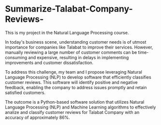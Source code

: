 # Summarize-Talabat-Company-Reviews-

This is my project in the Natural Language Processing course.

In today's business scene, understanding customer needs is of utmost importance for companies like Talabat to improve their services. However, manually reviewing a large number of customer comments can be time-consuming and expensive, resulting in delays in implementing improvements and customer dissatisfaction.

To address this challenge, my team and I propose leveraging Natural Language Processing (NLP) to develop software that efficiently classifies customer reviews. This software will identify positive and negative feedback, enabling the company to address issues promptly and retain satisfied customers.

The outcome is a Python-based software solution that utilizes Natural Language Processing (NLP) and Machine Learning algorithms to effectively analize and classify customer reviews for Talabat Company with an accuracy of approximately 86%.
